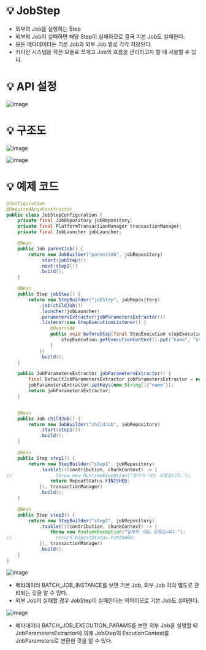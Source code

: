 # 💡 JobStep

- 외부의 Job을 실행하는 Step
- 외부의 Job이 실패하면 해당 Step이 실패하므로 결국 기본 Job도 실패한다.
- 모든 메타데이터는 기본 Job과 외부 Job 별로 각각 저장된다.
- 커다란 시스템을 작은 모듈로 쪼개고 Job의 흐름을 관리하고자 할 때 사용할 수 있다.

# 💡 API 설정

![image](https://github.com/user-attachments/assets/325942ca-db81-4ae6-8d22-73b508a2141e)

# 💡 구조도

![image](https://github.com/user-attachments/assets/ad820a95-621e-45ba-b973-88241a0b6a7c)

![image](https://github.com/user-attachments/assets/8b61242f-c40a-463a-b433-77d05b05a29d)

# 💡 예제 코드

```java
@Configuration
@RequiredArgsConstructor
public class JobStepConfiguration {
    private final JobRepository jobRepository;
    private final PlatformTransactionManager transactionManager;
    private final JobLauncher jobLauncher;

    @Bean
    public Job parentJob() {
        return new JobBuilder("parentJob", jobRepository)
            .start(jobStep())
            .next(step2())
            .build();
    }

    @Bean
    public Step jobStep() {
        return new StepBuilder("jobStep", jobRepository)
            .job(childJob())
            .launcher(jobLauncher)
            .parametersExtractor(jobParametersExtractor())
            .listener(new StepExecutionListener() {
                @Override
                public void beforeStep(final StepExecution stepExecution) {
                    stepExecution.getExecutionContext().put("name", "user1");
                }
            })
            .build();
    }

    public JobParametersExtractor jobParametersExtractor() {
        final DefaultJobParametersExtractor jobParametersExtractor = new DefaultJobParametersExtractor();
        jobParametersExtractor.setKeys(new String[]{"name"});
        return jobParametersExtractor;
    }


    @Bean
    public Job childJob() {
        return new JobBuilder("childJob", jobRepository)
            .start(step1())
            .build();
    }

    @Bean
    public Step step1() {
        return new StepBuilder("step1", jobRepository)
            .tasklet(((contribution, chunkContext) -> {
//                throw new RuntimeException("일부러 내는 오류입니다.");
                return RepeatStatus.FINISHED;
            }), transactionManager)
            .build();
    }

    @Bean
    public Step step2() {
        return new StepBuilder("step2", jobRepository)
            .tasklet(((contribution, chunkContext) -> {
                throw new RuntimeException("일부러 내는 오류입니다.");
//                return RepeatStatus.FINISHED;
            }), transactionManager)
            .build();
    }
}
```

![image](https://github.com/user-attachments/assets/eb6dc8f5-edb6-40f6-b1db-5124227dcb2b)

- 메타데이터 BATCH_JOB_INSTANCE를 보면 기본 Job, 외부 Job 각각 별도로 관리되는 것을 알 수 있다.
- 외부 Job이 실패할 경우 JobStep이 실패한다는 의미이므로 기본 Job도 실패한다.

![image](https://github.com/user-attachments/assets/cc23682c-9746-4f03-a6e9-3b3140b9a0cd)

- 메타데이터 BATCH_JOB_EXECUTION_PARAMS를 보면 외부 Job을 실행할 때 JobParametersExtractor에 의해 JobStep의 ExcutionContext를 JobParameters로 변환한 것을 알 수 있다.
